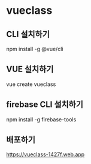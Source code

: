 # vueclass

## CLI 설치하기

npm install -g @vue/cli

## VUE 설치하기

vue create vueclass

## firebase CLI 설치하기

npm install -g firebase-tools

## 배포하기

https://vueclass-1427f.web.app
